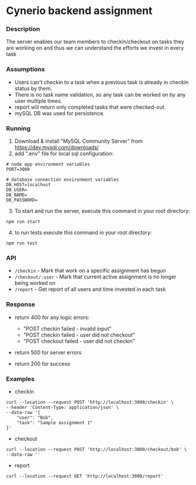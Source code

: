 # Cynerio backend assignment

### Description
The server enables our team members to checkin/checkout on tasks they are working on and thus we
can understand the efforts we invest in every task

### Assumptions
 - Users can't checkin to a task when a previous task is already in checkin status by them.
 - There is no task name validation, so any task can be worked on by any user multiple times.
 - report will return only completed tasks that were checked-out.
 - mySQL DB was used for persistence. 

### Running
1. Download & install "MySQL Community Server" from https://dev.mysql.com/downloads/
2. add ".env" file for local sql configuration:
```
# node app environment variables
PORT=3000

# database connection environment variables
DB_HOST=localhost
DB_USER=
DB_NAME=
DB_PASSWORD=
```

3. To start and run the server, execute this command in your root directory:
```
npm run start
```
4. to run tests execute this command in your root directory:
```
npm run test
```

### API
 - `/checkin` - Mark that work on a specific assignment has begun
 - `/checkout/:user` - Mark that current active assignment is no longer being worked on
 - `/report` - Get report of all users and time invested in each task


### Response
 - return 400 for any logic errors:
   - "POST checkin failed - invalid input"
   - "POST checkin failed - user did not checkout"
   - "POST checkout failed - user did not checkin"

 - return 500 for server errors
 - return 200 for success

### Examples
- checkin
```
curl --location --request POST 'http://localhost:3000/checkin' \
--header 'Content-Type: application/json' \
--data-raw '{
    "user": "Bob",
    "task": "Sample assignment 1"
}'
```

- checkout
```
curl --location --request POST 'http://localhost:3000/checkout/bob' \
--data-raw ''
```

- report
```
curl --location --request GET 'http://localhost:3000/report'
```

